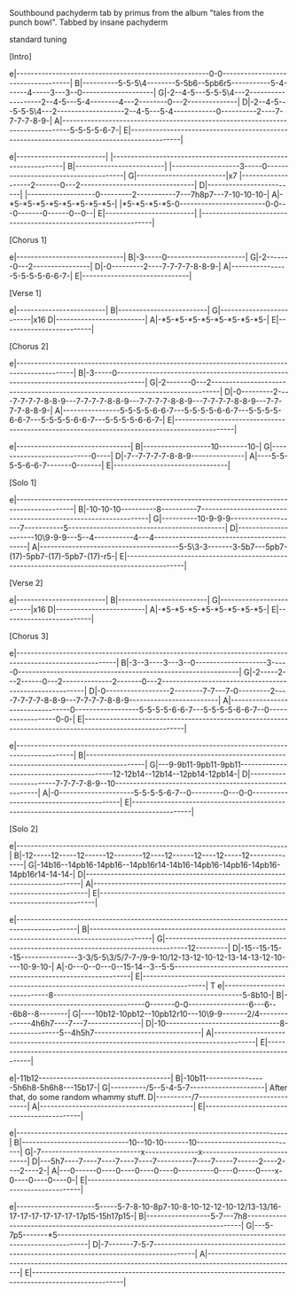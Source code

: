 Southbound pachyderm tab by primus
from the album "tales from the punch bowl".
Tabbed by insane pachyderm
 
standard tuning
 
[Intro]
 
e|------------------------------------------------------0-0-----------------------------------|
B|----------5-5-5\4--------5-5b6--5pb6r5-----------5-4------4-----3---3--0--------------------|
G|-2--4-5---5-5-5\4---2-------------------2--4-5---5-4--------4---2--------0---2--------------|
D|-2--4-5---5-5-5\4---2-------------------2--4-5---5-4------------0----------2----7-7-7-7-8-9-|
A|--------------------------------------------------------------------------------5-5-5-5-6-7-|
E|--------------------------------------------------------------------------------------------|
 
e|-------------------------|   |----------------------------------------------------------------|
B|-------------------------|   |-------------------3-----0--------------------------------------|
G|-------------------------|x7 |-------------------2-------0---2--------------------------------|
D|-------------------------|   |-------------------0---------2-----------7---7h8p7---7-10-10-10-|
A|-*5-*5-*5-*5-*5-*5-*5-*5-|   |*5-*5-*5-*5-0------------------------0-0---0-------0------0--0--|
E|-------------------------|   |----------------------------------------------------------------|
 
[Chorus 1]
 
e|------------------------------|
B|-3-----0----------------------|
G|-2-------0---2----------------|
D|-0---------2----7-7-7-7-8-8-9-|
A|----------------5-5-5-5-6-6-7-|
E|------------------------------|
 
[Verse 1]
 
e|-------------------------|
B|-------------------------|
G|-------------------------|x16
D|-------------------------|
A|-*5-*5-*5-*5-*5-*5-*5-*5-|
E|-------------------------|
 
[Chorus 2]
 
e|----------------------------------------------------------------------------------------------|
B|-3-----0--------------------------------------------------------------------------------------|
G|-2-------0---2--------------------------------------------------------------------------------|
D|-0---------2----7-7-7-7-8-8-9---7-7-7-7-8-8-9---7-7-7-7-8-8-9---7-7-7-7-8-8-9---7-7-7-7-8-8-9-|
A|----------------5-5-5-5-6-6-7---5-5-5-5-6-6-7---5-5-5-5-6-6-7---5-5-5-5-6-6-7---5-5-5-5-6-6-7-|
E|----------------------------------------------------------------------------------------------|
 
e|--------------------------------|
B|-------------------10--------10-|
G|---------------------------0----|
D|-7--7-7-7-7-8-8-9---------------|
A|----5-5-5-5-6-6-7-------0-------|
E|--------------------------------|
 
[Solo 1]
 
e|----------------------------------------------------------------------------------------------|
B|-10-10-10----------8----------7---------------------------------------------------------------|
G|----------10-9-9-9-------------------7-----------5--------------------------------------------|
D|---------------------10\9-9-9---5--4-----------4---4------------------------------------------|
A|---------------------------------------5-5\3-3-------3-5b7---5pb7-(17)-5pb7-(17)-5pb7-(17)-r5-|
E|----------------------------------------------------------------------------------------------|
 
[Verse 2]
 
e|-------------------------|
B|-------------------------|
G|-------------------------|x16
D|-------------------------|
A|-*5-*5-*5-*5-*5-*5-*5-*5-|
E|-------------------------|
 
[Chorus 3]
 
e|----------------------------------------------------------------------------------------------------------|
B|-3--3----3---3--0--------------------3-----0--------------------------------------------------------------|
G|-2-----2---2------0---2--------------2-------0---2--------------------------------------------------------|
D|-0------------------2--------7-7---7-0---------2----7-7-7-7-8-8-9---7-7-7-7-8-8-9-------------------------|
A|---------------------------------0------------------5-5-5-5-6-6-7---5-5-5-5-6-6-7--0------------------0-0-|
E|----------------------------------------------------------------------------------------------------------|
 
e|----------------------------------------------------------------------------------------------|
B|----------------------------------------------------------------------------------------------|
G|---9-9b11-9pb11-9pb11------------------------------------------12-12b14--12b14--12pb14-12pb14-|
D|-----------------------7-7-7-7-8-9--10--------------------------------------------------------|
A|-0---------------------5-5-5-5-6-7--0---------0---0-0-----------------------------------------|
E|----------------------------------------------------------------------------------------------|
 
[Solo 2]
 
e|----------------------------------------------------------------------------|
B|-12-----12-----12------12--------12----12------12----12-----12--------------|
G|-14b16--14pb16-14pb16--14pb16r14-14b16-14pb16-14pb16-14pb16-14pb16r14-14-14-|
D|----------------------------------------------------------------------------|
A|----------------------------------------------------------------------------|
E|----------------------------------------------------------------------------|
 
e|-----------------------------------------------------------------------------------------------|
B|-----------------------------------------------------------------------------------------------|
G|------------------------------------------------------------------------------------12---------|
D|-15--15-15--15----------------3-3/5-5\3/5/7-7-/9-9-10/12-13-12-10-12-13-14-13-12-10----10-9-10-|
A|-0---0--0---0--15-14\--3--5-5------------------------------------------------------------------|
E|-----------------------------------------------------------------------------------------------|
                                     T
e|----------------------------8-----------------------------------------------------5-8b10-|
B|---------------------------------------0-------0-0-----------------6---6---6b8--8--------|
G|----10b12-10pb12--10pb12r10---10\9-9-------2/4--------------4h6h7----7---7---------------|
D|-10--------------------------------8---------------5--4h5h7------------------------------|
A|-----------------------------------------------------------------------------------------|
E|-----------------------------------------------------------------------------------------|
 
e|-11b12-------------------------------------|
B|-10b11-----------------5h6h8-5h6h8---15b17-|
G|----------/5\--5-4-5-7---------------------| After that, do some random whammy stuff.
D|----------/7\------------------------------|
A|-------------------------------------------|
E|-------------------------------------------|
 
e|----------------------------------------------------------------------------|
B|------------------------------10--10-10-------10----------------------------|
G|-7----------------------------x---------------x-----------------------------|
D|---5h7----7----7----7----7----7----------7----7-----7------2----2----2----2-|
A|---0------0----0----0----0----0----------0----0-----0----x-0----0----0----0-|
E|----------------------------------------------------------------------------|
 
e|----------------------5-----5-7-8-10-8p7-10-8-10-12-12-10-12/13-13/16-17-17-17-17-17-17-17p15-15h17p15-|
B|------------------5-7---7h8----------------------------------------------------------------------------|
G|---5-7p5-------*5--------------------------------------------------------------------------------------|
D|-7-------7-5-7-----------------------------------------------------------------------------------------|
A|-------------------------------------------------------------------------------------------------------|
E|-------------------------------------------------------------------------------------------------------|
